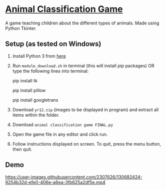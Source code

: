 [Animal Classification Game](https://github.com/ZSyeda1/12SDD-AT2)
===============

A game teaching children about the different types of animals. Made using Python Tkinter.


Setup (as tested on Windows)
---------------------------

1. Install Python 3 from [here](https://www.python.org/downloads/) 

2. Run `module_download.sh` in terminal (this will install pip packages)
   OR type the following lines into terminal:
   
   pip install tk
   
   pip install pillow
   
   pip install googletrans
   
4. Download `yr12.zip` (images to be displayed in program) and extract all items within the folder.

5. Download `animal classification game FINAL.py`
   
7. Open the game file in any editor and click run.

8. Follow instructions displayed on screen. To quit, press the menu button, then quit.


Demo
----------

https://user-images.githubusercontent.com/2307626/130682424-9254b32d-efe0-406e-a6ea-3fb625a2df5e.mp4
